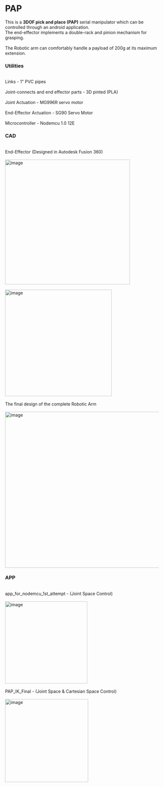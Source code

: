 # PAP
This is a **3DOF pick and place (PAP)** serial manipulator which can be controlled through an android application. 
<br>The end-effector implements a double-rack and pinion mechanism for grasping.</br>
<br>The Robotic arm can comfortably handle a payload of 200g at its maximum extension.</br>

<h3>Utilities</h3>
<br>Links - 1" PVC pipes</br>
<br>Joint-connects and end effector parts - 3D pinted (PLA)</br>
<br>Joint Actuation - MG996R servo motor</br>
<br>End-Effector Actuation - SG90 Servo Motor</br>
<br>Microcontroller - Nodemcu 1.0 12E</br>

<h3>CAD</h3>
<br>End-Effector (Designed in Autodesk Fusion 360)</br>
<br><img width="409" alt="image" src="https://github.com/SIDDHARTH-S-001/PAP/assets/73553742/f65edb8c-74d8-4278-b9f8-2c5d15703337"><br>
<br><img width="349" alt="image" src="https://github.com/SIDDHARTH-S-001/PAP/assets/73553742/6e1eb7d9-858d-41c0-ba16-ba3a209f419c"></br>
<br>The final design of the complete Robotic Arm</br>
<br><img width="511" alt="image" src="https://github.com/SIDDHARTH-S-001/PAP/assets/73553742/b6f67f28-df9c-49a8-b370-bda65de5ede2"></br>

<h3>APP</h3>
<br>app_for_nodemcu_1st_attempt - (Joint Space Control)</br>
<br><img width="269" alt="image" src="https://github.com/SIDDHARTH-S-001/PAP/assets/73553742/bca0f7a0-5f00-4fa4-be51-6d83ad695e75"></br>
<br>PAP_IK_Final - (Joint Space & Cartesian Space Control)</br>
<br><img width="272" alt="image" src="https://github.com/SIDDHARTH-S-001/PAP/assets/73553742/1d14b7ed-1851-4dae-b47a-abbaacb9a945"></br>


